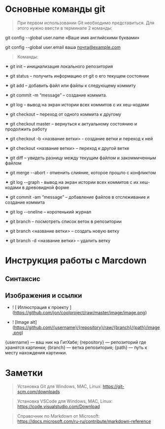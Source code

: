 # Основные команды git

> При первом использовании Git необходимо представиться.  Для этого нужно ввести в терминале 2 команды:

git config --global user.name «Ваше имя английскими буквами»

git config --global user.email ваша почта@example.com

> Команды:

✦	git init – инициализация локального репозитория

✦	git status – получить информацию от git о его текущем состоянии

✦	git add – добавить файл или файлы к следующему коммиту

✦	git commit -m “message” – создание коммита.

✦	git log – вывод на экран истории всех коммитов с их хеш-кодами

✦	git checkout – переход от одного коммита к другому

✦	git checkout master – вернуться к актуальному состоянию и продолжить работу

✦	git checkout  -b <название ветки> - создание ветки и переход к ней

✦   git checkout <название ветки> – переход к другой ветке

✦	git diff – увидеть разницу между текущим файлом и закоммиченным файлом

✦	git merge --abort - отменить слияние, которое прошло с конфликтом

✦	git log --graph - вывод на экран истории всех коммитов с их хеш-кодами в древовидной форме

✦	git commit -am “message” – добавление файлов в отслеживание и       создание коммита

✦	git log --oneline – коротенький журнал

✦	git branch – посмотреть список веток в репозитории

✦	git branch <название ветки> – создать новую ветку

✦	git branch -d <название ветки> – удалить ветку

# Инструкция работы с Marcdown

## Синтаксис

## Изображения и ссылки

* ! [ Иллюстрация к проекту ] (https://github.com/jon/coolproject/raw/master/image/image.png)

* ! [Image alt] (https://github.com/{username}/{repository}/raw/{branch}/{path}/image.png)

{username} — ваш ник на ГитХабе;
{repository} — репозиторий где хранятся картинки;
{branch} — ветка репозитория;
{path} — путь к месту нахождения картинки.

# Заметки

> Установка Git для Windows, MAC, Linux: https://git-scm.com/downloads

> Установка VSCode для Windows, MAC, Linux: https://code.visualstudio.com/Download

> Справочник по Markdown от Microsoft:
https://docs.microsoft.com/ru-ru/contribute/markdown-reference
